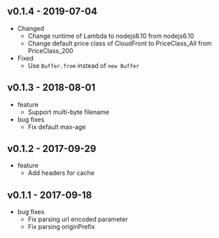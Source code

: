 ## v0.1.4 - 2019-07-04

- Changed
  - Change runtime of Lambda to nodejs8.10 from nodejs6.10
  - Change default price class of CloudFront to PriceClass_All from PriceClass_200
- Fixed
  - Use `Buffer.from` instead of `new Buffer`

## v0.1.3 - 2018-08-01

- feature
  - Support multi-byte filename
- bug fixes
  - Fix default max-age

## v0.1.2 - 2017-09-29

- feature
  - Add headers for cache

## v0.1.1 - 2017-09-18

- bug fixes
  - Fix parsing url encoded parameter
  - Fix parsing originPrefix
